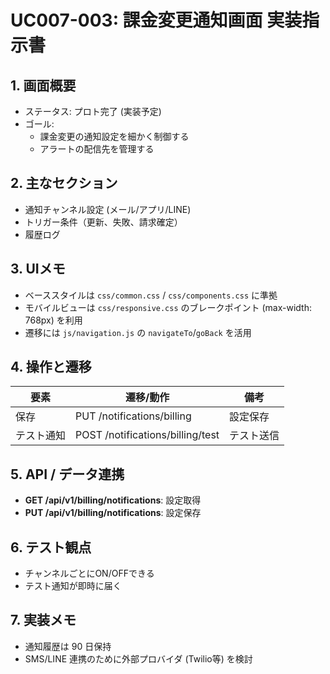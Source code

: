 # UC007-003: 課金変更通知画面 実装指示書

## 1. 画面概要
- ステータス: プロト完了 (実装予定)
- ゴール:
  - 課金変更の通知設定を細かく制御する
  - アラートの配信先を管理する

## 2. 主なセクション
- 通知チャンネル設定 (メール/アプリ/LINE)
- トリガー条件（更新、失敗、請求確定）
- 履歴ログ

## 3. UIメモ
- ベーススタイルは `css/common.css` / `css/components.css` に準拠
- モバイルビューは `css/responsive.css` のブレークポイント (max-width: 768px) を利用
- 遷移には `js/navigation.js` の `navigateTo`/`goBack` を活用

## 4. 操作と遷移
| 要素 | 遷移/動作 | 備考 |
|------|-----------|------|
| 保存 | PUT /notifications/billing | 設定保存 |
| テスト通知 | POST /notifications/billing/test | テスト送信 |

## 5. API / データ連携
- **GET /api/v1/billing/notifications**: 設定取得
- **PUT /api/v1/billing/notifications**: 設定保存

## 6. テスト観点
- チャンネルごとにON/OFFできる
- テスト通知が即時に届く

## 7. 実装メモ
- 通知履歴は 90 日保持
- SMS/LINE 連携のために外部プロバイダ (Twilio等) を検討

